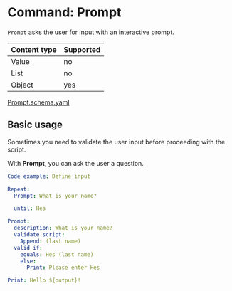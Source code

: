 # Command: Prompt

`Prompt` asks the user for input with an interactive prompt.

| Content type | Supported |
|--------------|-----------|
| Value        | no        |
| List         | no        |
| Object       | yes       |

[Prompt.schema.yaml](../commands/core/user-interaction/schema/Prompt.schema.yaml)

## Basic usage

Sometimes you need to validate the user input before proceeding with the script.

With **Prompt**, you can ask the user a question.

<!-- answers
What is your name?: Hes
-->

```yaml specscript
Code example: Define input

Repeat:
  Prompt: What is your name?

  until: Hes

Prompt:
  description: What is your name?
  validate script:
    Append: (last name)
  valid if:
    equals: Hes (last name)
    else:
      Print: Please enter Hes

Print: Hello ${output}!
```

